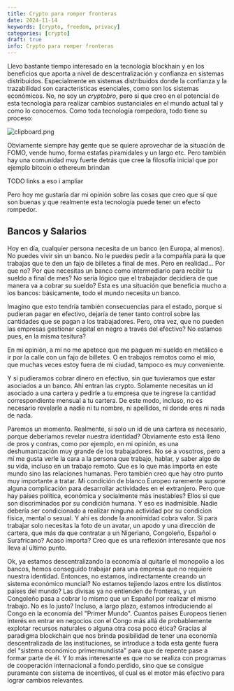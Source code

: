 ```yaml
---
title: Crypto para romper fronteras
date: 2024-11-14
keywords: [crypto, freedom, privacy]
categories: [crypto]
draft: true
info: Crypto para romper fronteras
---
```


Llevo bastante tiempo interesado en la tecnología blockhain y en los beneficios que aporta a nivel de descentralización y confianza en sistemas distribuidos. Especialmente en sistemas distribuidos donde la confianza y la trazabilidad son características esenciales, como son los sistemas económicos. No, no soy un *cryptobro*, pero si que creo en el potencial de esta tecnología para realizar cambios sustanciales en el mundo actual tal y como lo conocemos. Como toda tecnología rompedora, todo tiene su proceso:

![clipboard.png](inkdrop://file:9jb2V5RYf)

Obviamente siempre hay gente que se quiere aprovechar de la situación de FOMO, vende humo, forma estafas piramidales y un largo etc. Pero también hay una comunidad muy fuerte detrás que cree la filosofía inicial que por ejemplo bitcoin o ethereum brindan

TODO links a eso i ampliar

Pero hoy me gustaría dar mi opinión sobre las cosas que creo que sí que son buenas y que realmente esta tecnología puede tener un efecto rompedor.

## Bancos y Salarios

Hoy en día, cualquier persona necesita de un banco (en Europa, al menos). No puedes vivir sin un banco. No le puedes pedir a la compañía para la que trabajas que te den un fajo de billetes a final de mes. Pero en realidad... Por que no? Por que necesitas un banco como intermediario para recibir tu sueldo a final de mes? No sería lógico que el trabajador decidiera de que manera va a cobrar su sueldo? Esta es una situación que beneficia mucho a los bancos: básicamente, todo el mundo necesita un banco.

Imagino que esto tendría también consecuencias para el estado, porque si pudieran pagar en efectivo, dejaría de tener tanto control sobre las cantidades que se pagan a los trabajadores. Pero, otra vez, que no pueden las empresas gestionar capital en negro a través del efectivo? No estamos pues, en la misma tesitura?

En mi opinión, a mí no me apetece que me paguen mi sueldo en metálico e ir por la calle con un fajo de billetes. O en trabajos remotos como el mío, que muchas veces estoy fuera de mi ciudad, tampoco es muy conveniente.

Y si pudieramos cobrar dinero en efectivo, sin que tuvieramos que estar asociados a un banco. Ahí entran las crypto. Solamente necesitas un id asociado a una cartera y pedirle a tu empresa que te ingrese la cantidad correspondiente mensual a tu cartera. De este modo, incluso, no es necesario revelarle a nadie ni tu nombre, ni apellidos, ni donde eres ni nada de nada. 

Paremos un momento. Realmente, si solo un id de una cartera es necesario, porque deberíamos revelar nuestra identidad? Obviamente esto está lleno de pros y contras, como por ejemplo, en mi opinión, es una deshumanización muy grande de los trabajadores. No sé a vosotros, pero a mí me gusta verle la cara a la persona que trabajo, hablar, y saber algo de su vida, incluso en un trabajo remoto. Que es lo que más importa en este mundo sino las relaciones humanas. Pero también creo que hay otro punto muy importante a tratar. Mi condición de blanco Europeo raremente supone alguna complicación para desarrollar actividades en el extranjero. Pero que hay países política, económica y socialmente más inestables? Ellos si que son discriminados por su condición humana. Y eso es inadmisible. Nadie debería ser condicionado a realizar ninguna actividad por su condicion física, mental o sexual. Y ahí es donde la anonimidad cobra valor. Si para trabajar solo necesitas la foto de un avatar, un apodo y una dirección de cartera, que más da que contratar a un Nigeriano, Congoleño, Español o Surafricano? Acaso importa? Creo que es una reflexión interesante que nos lleva al último punto.

Ok, ya estamos descentralizando la economía al quitarle el monopolio a los bancos, hemos conseguido trabajar para una empresa que no requiere nuestra identidad. Entonces, no estamos, indirectamente creando un sistema económico muncial? No estamos tejiendo lazos entre los distintos países del mundo? Las divisas ya no entienden de fronteras, y un Congoleño pasa a cobrar lo mismo que un Español por realizar el mismo trabajo. No es lo justo? Incluso, a largo plazo, estamos introduciendo al Congo en la economía del "Primer Mundo". Cuantos países Europeos tienen interés en entrar en negocios con el Congo más allá de probablemente explotar recursos naturales o alguna otra cosa poco ética? Gracias al paradigma blockchain que nos brinda posibilidad de tener una economía descentralizada de las instituciones, se introduce a toda esta gente fuera del "sistema económico primermundista" para que de repente pase a formar parte de él. Y lo más interesante es que no se realiza con programas de cooperación internacional a fondo perdido, sino que se consigue puramente con sistema de incentivos, el cual es el motor más efectivo para lograr cambios relevantes.